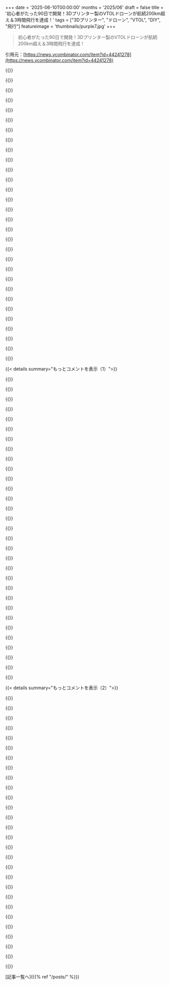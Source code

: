 +++
date = '2025-06-10T00:00:00'
months = '2025/06'
draft = false
title = '初心者がたった90日で開発！3Dプリンター製のVTOLドローンが航続200km超え＆3時間飛行を達成！'
tags = ["3Dプリンター", "ドローン", "VTOL", "DIY", "飛行"]
featureimage = 'thumbnails/purple7.jpg'
+++

> 初心者がたった90日で開発！3Dプリンター製のVTOLドローンが航続200km超え＆3時間飛行を達成！

引用元：[https://news.ycombinator.com/item?id=44241278](https://news.ycombinator.com/item?id=44241278)




{{<matomeQuote body="これ、たった90日で自分で作ったんだ！航続200km以上、3時間も飛ぶなんて、多分3Dプリンター製VTOLじゃ世界トップクラスだと思うよ。<br>元々CADとか3Dプリント、空力モデリングも全くの初心者だったんだけど、これが今までで一番の力作！<br>スペックは翼幅1.2m、長さ0.77m、重さ2.55kgだよ。機体はFoaming PLAとかPETG、CFRPを使って、バッテリーはAmprius SA08、モーターは2807。フライトコントローラーはSpeedybee F405 Wing、GPSはM10で、Ardupilot 4.6.0で動かしてる。<br>初のYouTube動画で結構編集頑張ったんだけど、思ったより短くなっちゃった。ナレーションとか編集とか、作業量見誤ったなー。" userName="tsungxu" createdAt="2025/06/10 20:47:11" color="#ff5c5c">}}




{{<matomeQuote body="これ、フォーム材のフレーム設計と比べてどうなんだろ？<br>カスタマイズしやすいのは明らかに良い点だし、3Dプリントの中身スカスカなのも良いよね。でも剛性は、クワッドコプターだとカーボンファイバーには敵わないと思うな。固定翼ならフォーム材の良い代替になりそうだけど。クワッドで剛性が気になるのは、レーシングドローンみたいにキビキビ動くときで、この機体の離着陸モードなら大丈夫だろうね。<br>もし真似したい人がいたら、使ってる部品はほとんど標準的な市販品で、Amazonとかで買えるよ。<br>使ってるArduPilotファームウェアは超多機能で頑丈なんだけど、設定がマジで最悪。商用UASはほとんどPX4使ってるよね。" userName="the__alchemist" createdAt="2025/06/10 21:17:26" color="#ff5733">}}




{{<matomeQuote body="そうなんだ、シングルウォールのFoaming PLAは、どんなフォーム材（安いフォームコアやEPP、EPOよりも）と比べても、衝撃に弱くて脆いんだよね。これは墜落して修理するときに本当に困ったよ。<br>でも、初めて作ったフォームコアのReadyboard製のVTOLは、3.6mの高さからアスファルトに落ちても、胴体がちょっと凹んだだけで済んだんだ。交換の必要もなかった。<br>もしまた3Dプリントで作るなら、分割部分に鳩の尾とか他のクリップ式構造を取り入れたいね。<br>そう、アビオニクスとか動力系の部品は開発スピード重視で市販品だよ。Ampriusのバッテリーパックはアメリカ製だけど、他は全部中国製。<br>最近は商用でもArdupilotを見かけるようになったけど、確かにUIは使いにくくて直感的じゃないよね。" userName="tsungxu" createdAt="2025/06/10 21:31:14" color="#38d3d3">}}




{{<matomeQuote body="もう完成形になったみたいだし、設計や調整してた頃みたいに、衝撃で壊れる心配は減ると良いね！" userName="the__alchemist" createdAt="2025/06/10 21:37:27" color="">}}




{{<matomeQuote body="ありがとう！<br>実はまた落としちゃって、だから動画の最後で壁に立てかけてたんだよね。<br>うん、Foaming PLAは本当に柔らかくて、丈夫な薄い紙みたいな手触りなんだ。" userName="tsungxu" createdAt="2025/06/10 21:38:51" color="">}}




{{<matomeQuote body="商用システムの場合、使いにくい設定はメーカーが組み込みをやってくれるから、ユーザーにとって大きな問題にはならないんだよ。<br>商用UASでPX4がよく使われるのは、ライセンス（BSD対GPLv3）と、PX4の開発チームが商用利用に友好的だからだと思うな。<br>メーカーは、付加価値を加えた改変版ファームウェアのソースコードを公開したくない（GPLv3の場合、公開義務が生じる可能性）んだ。" userName="Karliss" createdAt="2025/06/11 11:33:43" color="#ff5733">}}




{{<matomeQuote body="PLAは、飛行機に使うには結構重くて脆いから、フォーム材と比べるとあまり向いてないんだよね。ちょっと強めに着陸しただけで部品が折れることがある。<br>でも、壊れてもすぐにまたプリントできるのが、PLAを使う一番のメリットかも。だからこそ使う価値がある。<br>ABSの方が耐久性があって軽いかもしれないけど、それでもフォーム材よりは重いし、ABSをプリントするのは結構大変なんだ。" userName="stavros" createdAt="2025/06/10 23:23:54" color="#ff5c5c">}}




{{<matomeQuote body="僕はシングルウォールのFoaming PLAを使ったんだけど、フィラメント密度が250℃のノズル温度で約0.45g＼cm³なんだ。これは普通のPLAより約64％低い計算になるね。でも衝撃耐性は、普通のPLAよりもさらに悪いんだ。<br>この機体では、とにかく軽くするのが最優先課題だったんだよ。" userName="tsungxu" createdAt="2025/06/11 00:17:32" color="#ff5733">}}




{{<matomeQuote body="そうだね、君が言うように、あれは衝撃にすごく弱いんだよね。重量と耐久性のバランスが良いのは、ABSかASAあたりかもしれないね。" userName="stavros" createdAt="2025/06/11 00:43:18" color="">}}




{{<matomeQuote body="うん、Foaming ASAってのもあって、Foaming PLAとほとんど同じくらい軽いんだよ。<br>でも、僕のA1プリンターだとASAがうまくプリントできなくてさ。それに、飛行時間を稼ぐっていうミッションの目的を考えると、少しでも重くなるのは避けたかったから試さなかったんだ。" userName="tsungxu" createdAt="2025/06/11 01:09:28" color="">}}




{{<matomeQuote body="マジで発泡TPUとかあんの？知らなかった！TPU自体めっちゃ頑丈だから、これ使えたらヤバそう！" userName="sandos" createdAt="2025/06/11 08:39:05" color="">}}




{{<matomeQuote body="Colorfabb Varioshoreとかがあるよ。他にもいくつかあるし、マジで面白い素材だよ。" userName="regularfry" createdAt="2025/06/11 17:18:22" color="">}}




{{<matomeQuote body="最近のホビー用3Dプリンター（QidiとかBambuとか）ならABSの印刷マジで進化してるね。俺のQidi Plus 4はABSもPLAみたいに簡単に綺麗にプリントできるよ。換気だけはしっかりね。" userName="alvah" createdAt="2025/06/11 15:19:08" color="#ff33a1">}}




{{<matomeQuote body="ごめん、換気のことね、うんうん。俺のBambuもどんな素材でも完璧にプリントできるけど、やっぱABSとかの煙が嫌なんだよね。" userName="stavros" createdAt="2025/06/11 15:45:36" color="">}}




{{<matomeQuote body="200エーカーくらいの土地測量ミッションで、今DJIドローンとDronelink使ってるんだけど、バッテリーが35分くらいしか持たないんだよね。3時間かかるから、充電が全然追いつかない。VTOL固定翼機ならもっと長く飛べると思うんだけど、自作は難しそうだし、DJIでバッテリー買い増すのが結局コスパ良いのかな？地形も複雑だし、マジ悩む。筆者さんか誰か、固定翼機を追求する価値あると思う？" userName="energywut" createdAt="2025/06/10 23:27:16" color="#ff33a1">}}




{{<matomeQuote body="200エーカーで4時間！？それおかしいよ。Mavic 3とかで120m飛ばして重複率を65～75％に調整すれば、20～25分でカバーできるはず。飛行計画の重複率とか高さ、最適化見直してみなよ。" userName="abrbhat" createdAt="2025/06/11 11:03:02" color="#ff33a1">}}




{{<matomeQuote body="WHISPRっていう小さいドローン買ったんだけど、そこでOPみたいなVTOLドローンも見たよ。理論上は安いはず。<br>URL: https://www.uavmodel.com/products/makeflyeasy-hero-2180mm-ua...<br>これは最大上昇角が3度だから、ルートを計画する時にずっと上昇しなきゃいけないとか、タッキングが必要になる。<br>飛行計画はMission Planning (URL: https://ardupilot.org/planner/) とか、MavLinkプロトコル (URL: https://ardupilot.org/dev/docs/mavlink-routing-in-ardupilot....) でカスタマイズする感じ。<br>オープンソースのフライトコントローラーはここ (URL: https://ardupilot.org/copter/docs/common-autopilots.html#ope...) が良いスタート地点。完全に統合されたシステムを売ってる会社もあるけど、やっぱり高いよね。<br>君のユースケースはまさにVTOLか普通の固定翼機向きだよ。クアッドコプターじゃ全然カバーできない。カメラもDJIのはイマイチだけど、Sony ILX-LR1 (URL: https://www.bhphotovideo.com/c/product/1785754-REG/sony_ilx_...) とかならピクセル密度高くて、もっと高く飛んで広い範囲を速く撮れるよ。AIモデルもピクセル密度の計算とかできるから、ドローンがなくても飛行計画のモックアップは結構簡単にできるんだ。" userName="cyanydeez" createdAt="2025/06/10 23:56:18" color="#45d325">}}




{{<matomeQuote body="地形による差は大きいよね。繰り返し地形が多い場所は重複率高くする必要があるし。でも、なんか設定がおかしい可能性はありそう。" userName="lazide" createdAt="2025/06/11 11:21:26" color="">}}




{{<matomeQuote body="うちのは松林だらけの山岳地帯なんだ。SFMアルゴリズムだと重複率65-75％でも詳細を出すのが難しくて。地形が垂直に近くて背の高い松の木があるから、良いオルソフォト作るには複数の角度が必要で、だからグリッドが密になってるんだよ。4時間は概算で、実際は3時間くらいかな。" userName="energywut" createdAt="2025/06/11 19:01:51" color="#45d325">}}




{{<matomeQuote body="ドローンにもっと良いカメラ積めば、もっと速く、もっと高く飛べるようになるよ。" userName="debbiedowner" createdAt="2025/06/11 15:53:23" color="">}}




{{<matomeQuote body="この固定翼ドローン https://ageagle.com/drones/ebee-x/ が君のユースケースに合うと思うよ。" userName="froj" createdAt="2025/06/11 08:04:51" color="#45d325">}}




{{<matomeQuote body="VTOLはカッコいいけど長距離マッピングには過剰だよ。KFM wingのSlow-stickが小さくて軽くてシンプル、手投げできて着陸も楽。修理も簡単だし、Ardupilot付ければ高性能になる。調査ならSlow-stick+KFM wingのフリートを組むのがいいんじゃない？<br>[0] - https://www.rcgroups.com/forums/showthread.php?1395335-Begin...<br>[1] - https://www.flitetest.com/articles/kfm-wings-a-basic-explana..." userName="aa-jv" createdAt="2025/06/11 09:25:26" color="#38d3d3">}}




{{<matomeQuote body="いくら？価格セクションが空白なんだけど。" userName="arijun" createdAt="2025/06/11 10:46:10" color="">}}




{{<matomeQuote body="FAAの規制で400フィートまでしか飛べないんだよね。" userName="energywut" createdAt="2025/06/11 19:03:22" color="">}}




{{<matomeQuote body="1機じゃなくて10機買って、同時並行で飛ばして充電すれば？" userName="bagels" createdAt="2025/06/11 03:17:14" color="">}}




{{<matomeQuote body="これは機能美だね。ホビーレベルではVTOLは手投げとか簡単だからあまりメリットないって意見には同意だよ。" userName="tsungxu" createdAt="2025/06/11 14:33:10" color="">}}




{{<matomeQuote body="衛星画像会社にお金払って写真撮ってもらうのもアリかもね: https://skyfi.com/en/pricing" userName="nathan_f77" createdAt="2025/06/11 06:44:42" color="#ff5733">}}




{{<matomeQuote body="200エーカーを0.57x0.57マイルと仮定。15mphで飛べば30分で15ラインいける。ライン間隔は200フィート、秒速22フィート。15MP画像なら1フィート10ピクセル、240fpsならモーションブラーは1.1インチ。何か問題ある？" userName="debbiedowner" createdAt="2025/06/11 23:35:21" color="#ff5c5c">}}




{{<matomeQuote body="処理にはopendronemap: https://www.opendronemap.org/ をセットアップしたよ。オープンソースのハード・ソフトパスがあるのは心強いね。" userName="cyanydeez" createdAt="2025/06/11 00:02:12" color="#ff5c5c">}}




{{<matomeQuote body="ちょっと気になるんだけど、なんで繰り返し測量しないといけないの？何か変化を監視してるの？" userName="noveltyaccount" createdAt="2025/06/12 13:56:01" color="">}}




{{< details summary="もっとコメントを表示（1）">}}

{{<matomeQuote body="このマッピングってどれくらいの頻度で必要なの？毎日なら別の方法探した方が絶対いいけど、半年に一度くらいなら面倒だけど出来そうかな。" userName="yapyap" createdAt="2025/06/11 09:58:48" color="">}}




{{<matomeQuote body="そのSonyの機材はすごいんだろうけど、レンズなしで2950$は高すぎない？ボディだけで243gも軽そうに見えないな。<br>俺ならSony Xperia 10IIIとかそれ以上を300$以下で手に入れて、170gのままバラすかな。ディスプレイとかケースの部品全部いる？GPSを使えるなら、もっとパワフルで重くて電力食うのに頼るより、フライトコントローラーに繋げられるんじゃない？参考ね：[¹] https://xdaforums.com/f/sony-xperia-10-iii.12225/cf. https://en.wikipedia.org/wiki/Ingenuity_(helicopter)" userName="LargoLasskhyfv" createdAt="2025/06/11 05:11:04" color="#38d3d3">}}




{{<matomeQuote body="20kドルくらいかな。" userName="hhh" createdAt="2025/06/11 11:33:20" color="">}}




{{<matomeQuote body="これがあまり得意じゃないのは、俺が知る限り、高さマップや点群を生成できるSFMデータを提供することだと思うんだ。もしかしたら間違ってるかもだけど！" userName="energywut" createdAt="2025/06/11 19:02:57" color="">}}




{{<matomeQuote body="うちも似たような状況で、もっと小さい森林地帯なんだけどね。90%オーバーラップしてもステッチできない時があるんだ。君の苦労は分かるよ。" userName="lazide" createdAt="2025/06/11 19:11:32" color="">}}




{{<matomeQuote body="これが課題だよね。俺のセットアップは2kドル以下で済んだよ。" userName="energywut" createdAt="2025/06/11 19:02:19" color="">}}




{{<matomeQuote body="プロジェクトにはなるけど、HeeWing’s T2 Cruza VTOLはすごく面白そうだね。大容量バッテリーと高品質カメラの両方を積めそうだし。" userName="Daviey" createdAt="2025/06/11 08:51:59" color="">}}




{{<matomeQuote body="今のところの答えは、バッテリーを買い足してDJIドローンを使うのが一番だよ。費用対効果の点でこれに匹敵するものは他にないね。" userName="Baeocystin" createdAt="2025/06/11 06:08:59" color="">}}




{{<matomeQuote body="いい質問だね！市販の5kドル以下のVTOLで、3時間飛行に近づけるものは無いと思うな。あと、DJIほどプラグ＆プレイなものも無いしね。もしDIYにやる気があって、ArdupilotかPX4（こっちの方が簡単）の使い方を学ぶ気があるなら、Heewing T2 VTOLみたいなキットを買って自分で組むことはできるよ。でも、俺が使ったのと同じ高エネルギー密度のバッテリーパックを使っても、2時間以上の飛行時間は無理だと思うな。" userName="tsungxu" createdAt="2025/06/10 23:54:24" color="#45d325">}}




{{<matomeQuote body="時間があってやりたいなら、FPVの世界に入って自分でドローン作れるよ。フレーム、モーター、ESCs、コントローラーとか色々変えられるし、DJIのよりずっと自分で制御できる。すごくやりがいもあるんだ。でも時間かかるから、経済的な選択肢じゃないかもね。" userName="yard2010" createdAt="2025/06/11 12:11:11" color="">}}




{{<matomeQuote body="’機能が美学に従う’って意見には同意できないな。同じ機能ならもっと少ないプラスチックでできるはずだよ。" userName="aa-jv" createdAt="2025/06/12 07:28:04" color="">}}




{{<matomeQuote body="https://wingtra.com/vtol-drone/<br>これ使ったことないけど、このデザインかV-22みたいなティルトローター式が個人的には興味深い二つのデザインだな。チェックしてみる価値あるかも？" userName="digdugdirk" createdAt="2025/06/11 02:16:05" color="#38d3d3">}}




{{<matomeQuote body="FAAはデフォルトだとこれは許可してないんだよね。一度に遠隔で操縦できるドローンは一台だけ。FAAのwaiverを申請することはできるけど（VLOS外飛行のは持ってる）、複数台のドローンを同時に安全に監視できるってどうやってFAAを説得できるかマジで分からないな。" userName="energywut" createdAt="2025/06/11 18:59:03" color="#ff5733">}}




{{<matomeQuote body="四半期ごとにマッピングしてるよ！今はこれでなんとかしてる :D" userName="energywut" createdAt="2025/06/11 19:03:39" color="">}}




{{<matomeQuote body="これ信じられないくらいすごいね。どんな関連スキルや知識から始めたのか、プロジェクトを完成させるのに何を知る必要があったのか、もっと詳しく聞きたいな。Ardupilotはどのくらいカスタマイズする必要があったの？ドローンの制御は独自？それとも標準的なの？" userName="normie3000" createdAt="2025/06/10 22:54:25" color="#45d325">}}




{{<matomeQuote body="ありがとう！ホバー、トランジション、巡航飛行にはArdupilotの標準制御システムを使ってるよ。ファームウェア側は、パラメータとチューニングだけカスタマイズした感じ。<br>どんなことから始めたか：<br>- 前にfoamboardでVTOLを一つ作ったことがあった（3Dプリントじゃない）。<br>- そのプロジェクトとマルチコプターやCOTS VTOLの組み立てでArdupilotに慣れてた。<br>- だからVTOLの負荷に耐える構造的に丈夫な機体を作る経験は少しあったけど、3Dプリントは新しい課題だったね。<br>- どうやってやり遂げたかってのは難しい質問だけど、設計、フライトテスト、トラブルシューティングに集中したことかな。必要に応じてLLMs、YouTube、フォーラムとかで助けてもらった。<br>- パブリックで開発したのが逆説的に助けになったよ。ドキュメント作ったりシェアしたりする手間は増えるけど、モチベーションが高まって早く進めることができたから、結果的に時間節約になったんだ。" userName="tsungxu" createdAt="2025/06/11 00:05:23" color="#ff5c5c">}}




{{<matomeQuote body="Ardupilotはすごく、すごく成熟したソフトウェアだよ。ウクライナから出てくるドローン映像の多くにあるHUDオーバーレイは、たぶんArdupilotから来てるね。思いつくものなら何でもArdupilotはサポートしてるよ。飛行機、ヘリコプター、VTOL、スピードボート、ヨットまでね。" userName="hadlock" createdAt="2025/06/10 23:43:37" color="#ff5733">}}




{{<matomeQuote body="ArduPilotを仕事で扱ってる者として、非常に複雑な気持ちだよ。成熟してる、確かに。あらゆる種類の乗り物もサポートしてる。美しくモジュール化されてて、大量のフライトコントロールやセンサーハードウェアをサポートしてる。そして、イライラするし異常にjankyな部分も間違いなくあるんだ。<br>君が言ってる”HUD”オーバーレイは厳密にはMission Planner（GCSソフトウェア）の話で、ArduPilot（フライトコントロールソフトウェア）じゃないんだ。Mission PlannerとArduPilotは両方Mavlinkで通信するし、同じコミュニティによって開発されてる。MPは柔軟だよ。やりたいことはほとんど何でもできるように設定できる。そしてひどくて異常にjankyでもある…でも極めて強力なんだ。そして両方とも無料。<br>問題は、両方とも十分優れてるから、もっと良い代替を開発する大きな動きが出てこないってことだと思う。GCS側にはQGroundControlやAPM Planner 2（これはMission Plannerのフォークか再実装）もある。両方ともそれぞれの利点欠点があるけど、どちらもMission Plannerほど成熟してないし、強力・柔軟じゃない。PX4はフライトコントローラー側で商業的に人気があるけど、それはBSDライセンスだからGPLじゃないからで、その結果として企業が独自の機能をビルドして upstream にプッシュバックしないから、ArduPilotほど機能は全然多くないんだ。<br>この手のものは間違いなく”worse-is-better”の領域だね。ArduPilotは無料、ArduPilotはすごい、そしてArduPilotは最悪。:)<br>まあ、寝る時間だ。今、長いテストキャンペーン中で、天気が崩れる前にまた0430に起きてArduPilotベースの機体を飛ばさないといけないんだ。" userName="tonyarkles" createdAt="2025/06/11 01:40:30" color="#ff5c5c">}}




{{<matomeQuote body="APは箱出しでVTOLに対応してるから、APのカスタマイズは何も必要なかったように見えるね。" userName="stavros" createdAt="2025/06/10 23:26:00" color="">}}




{{<matomeQuote body="自作で大変なのは機体の強度だよ。<br>マルチコプターとか固定翼機の設計をちゃんと分かってないとね！" userName="tsungxu" createdAt="2025/06/11 00:06:25" color="">}}




{{<matomeQuote body="素人にしてはすごいよね！<br>垂直と水平でモーター分けててシンプルだけど、水平飛行の時に垂直用のモーターがすっごく抵抗になるのは非効率だね。<br>モーター回転させるのは重くなるから、航続距離は減っちゃうだろうな。" userName="bufferoverflow" createdAt="2025/06/10 21:09:06" color="">}}




{{<matomeQuote body="いやいや、そんなに非効率じゃないよ！<br>この設計だと、巡航用のモーターとプロペラが最適化されてるから効率がいいんだ。<br>チルトローターみたいにモーターが揚力も兼ねるタイプだと、ホバリングは巡航の4〜7倍のパワーが必要だから、モーターが最適な動きにならないんだよね。<br>ArcherのCTOのMunozも言ってることだよ。" userName="tsungxu" createdAt="2025/06/10 21:17:00" color="#ff5c5c">}}




{{<matomeQuote body="これWingが使ってるデザインとそっくりだね！<br>彼らはコストとか航続距離、複雑さ、安全性のトレードオフをかなり分析して、今の形に落ち着いたんだろうな。<br>https://en.wikipedia.org/wiki/Wing_Aviation#/media/File:Wing..." userName="xnx" createdAt="2025/06/10 21:29:38" color="#38d3d3">}}




{{<matomeQuote body="Wingのデザインですごいのはね、<br>1) 荷重経路が設計されてて、制御された感じで機体が壊れるようになってること、<br>2) 4枚プロペラのブレードが長短交互になってて、音が静かなこと！<br>Adam Savageが最近工場のツアー動画を出してたよ、見るべき！" userName="tsungxu" createdAt="2025/06/10 21:40:52" color="#ff5c5c">}}




{{<matomeQuote body="＞ Adam Savageの工場ツアー動画、見る価値あり＞<br>ありがとう！ https://www.youtube.com/watch?v=_BXm6dTHvY0<br>WaymoもWingも大好きなんだけど、これは知らなかったな。" userName="xnx" createdAt="2025/06/10 22:11:10" color="">}}




{{<matomeQuote body="すごいね！同じツアーのSlo Mo guysの動画も見てみて。<br>プロペラの煙の渦が見れるよ！<br>https://www.youtube.com/watch?v=5yaAFLpLmVg" userName="tsungxu" createdAt="2025/06/10 22:17:30" color="#45d325">}}




{{<matomeQuote body="チルトローター機構を追加するのは、複雑になるし重くなるから、この設計の場合は見合わないだろうね。<br>でも、別々にモーターやプロペラがあることによる重量増加と抵抗増加については、君の言う通りだと思うよ。" userName="the__alchemist" createdAt="2025/06/10 21:14:33" color="">}}




{{<matomeQuote body="あとは、開発のサイクルも遅くなるし、大きい試作機を自分たちで作るなら、開発と認定にお金もかかるね。" userName="tsungxu" createdAt="2025/06/10 21:19:51" color="">}}




{{<matomeQuote body="DIYで色々なVTOLのバリエーションがあるよ！<br>これもその一つだよ！<br>https://hackaday.com/2022/08/22/optimising-a-rc-tilt-rotor-v..." userName="btbuildem" createdAt="2025/06/11 13:43:17" color="#45d325">}}




{{<matomeQuote body="宣伝させてね。https://aliptera.com/Tilt-rotor で、4つのモーター全部にチルトローターが付いてるんだ。それに、翼の形が垂直モードでも揚力を生み出すから、小さいモーターで済むし、水平モードでも効率良いんだよ。" userName="amstan" createdAt="2025/06/11 02:59:57" color="">}}

{{</details>}}




{{< details summary="もっとコメントを表示（2）">}}

{{<matomeQuote body="＞翼の形が垂直モードで揚力を生み出すって、具体的にどういう意味？翼って airspeed が必要でしょ？垂直モードじゃそんなに airspeed はないと思うけど。" userName="joha4270" createdAt="2025/06/11 06:29:06" color="">}}




{{<matomeQuote body="あと、チルト機構とかの部品を考えると、重さ（と空気抵抗）のペナルティは5%くらいかな。でも、電動モーターの比出力は今世紀に入ってどんどん上がってるから、このペナルティは今後最大でもこのくらいになるんじゃない？" userName="tsungxu" createdAt="2025/06/10 21:18:57" color="">}}




{{<matomeQuote body="オートジャイロみたいだね。あれ、けっこう効率良いんだよね。" userName="atemerev" createdAt="2025/06/11 06:30:21" color="">}}




{{<matomeQuote body="注目したのは、使ってるSOTAバッテリーセル（Amprius SA08）なんだ。パック価格は1300 USDだって。このURLで見れるように、これは市場で断トツの最高の重量エネルギー密度だよ。<br>https://www.batemo.com/products/batemo-cell-explorer/?mode=n..." userName="dsrtslnd23" createdAt="2025/06/11 19:27:55" color="#45d325">}}




{{<matomeQuote body="操縦翼面が気になるな。クアッドコプターみたいに4つのモーターがあるから、推力だけで yaw、pitch、roll 全部を制御できるんじゃない？サーボが不要になって軽くなる分のメリットが、バッテリーの余計な消費に見合うかな？" userName="jojohohanon" createdAt="2025/06/11 12:56:17" color="#38d3d3">}}




{{<matomeQuote body="いい質問だね。でも、巡航中にリフト用モーターを回し続けるのは効率が悪くて、それに見合う以上の電力を消費するんだ。翼に取り付けた複数の巡航モーターで推力差を使ってロール制御する方法もあるけど（旅客機みたいに）、これもたいてい効率良くない。サーボは他の部品に比べて質量は小さい部分だよ。" userName="tsungxu" createdAt="2025/06/11 14:31:16" color="#ff33a1">}}




{{<matomeQuote body="yaw ってどうやってやるの？" userName="kulhur" createdAt="2025/06/11 14:21:47" color="">}}




{{<matomeQuote body="クアッドコプターと同じだよ。時計回りのプロペラ（例えばね）の回転数を上げて、反時計回りのローターの回転数を下げるんだ。結果的に反時計回りに yaw するけど、揚力には変化はないんだ。" userName="jojohohanon" createdAt="2025/06/11 21:22:52" color="">}}




{{<matomeQuote body="すごくクールだね。感動したよ。情熱のあるものを他の人も作ってくれるといいな。「ただやればいいんだ。そして学べばいい。」許可とか授業（学位なんてなおさら）とか、ガイドや先生を待つ必要はないんだ。" userName="ImageDeeply" createdAt="2025/06/10 22:43:42" color="">}}




{{<matomeQuote body="ありがと、そう言ってくれて嬉しいよ。ぜひ見てほしいね。情熱を持ってやると、どれだけ仕事が速く、良くなるかってのは言葉で伝えるのが難しいんだよね。" userName="tsungxu" createdAt="2025/06/10 23:55:43" color="">}}




{{<matomeQuote body="”100年前は飛行機の先駆者になるのに兄弟と自転車屋が要った。今は適切なツールチェーンがあればいい…”<br>これマジ感動した！想像を現実に変えるループは、すでにある分野で一番速く回るんだね。" userName="cwmoore" createdAt="2025/06/11 00:30:27" color="#45d325">}}




{{<matomeQuote body="ずっと作ってみたいと思ってたけど、まだ手を出せてないんだよね。詳しい設計図とか、初心者向けのチュートリアルがあったら最高なんだけど。もしそんな活動するなら、寄付とかPatreonで応援したいな。" userName="snapetom" createdAt="2025/06/10 21:28:34" color="#785bff">}}




{{<matomeQuote body="そう言ってもらえて感謝！でも、ナレーションとか動画クリップとか入れた長い動画作るのって、本当にすごく手間がかかるんだよね。" userName="tsungxu" createdAt="2025/06/10 21:32:37" color="">}}




{{<matomeQuote body="Foaming PLAなんて初めて聞いたな、絶対チェックしないと。A1とかA1 miniみたいな小さいプリンターで機体全部作ったの？翼の形を印刷したいけど、小さいパーツを組み合わせて強度出す方法が全然想像つかないんだよね。100cmの翼なら10cm角のを10個どうやってくっつけるんだろ。それが分かるまで、グライダーみたいな飛行機はフォームボードで作るしかないかな。" userName="mlsu" createdAt="2025/06/10 23:03:30" color="#ff5c5c">}}




{{<matomeQuote body="A1なら256x256mmだから、この翼は4つのセクションで印刷できるよ（ブームマウント用の二重壁部分も入れて）。高アスペクト比のグライダーだと、もうちょいセクションが増えるかもね。Carbon fiberの補強材とCA glueでくっつければ大丈夫。" userName="tsungxu" createdAt="2025/06/11 01:29:01" color="#785bff">}}




{{<matomeQuote body="Prusa MK3SでTitan Dynamicsの機体を（ホビー向けアクセス閉じる前に）Foaming PLAとCF spars使って印刷したことあるよ。胴体は3分割、翼はそれぞれ1個、翼端は1個にまとめて印刷した。A1 miniだとギリギリだけど、A1のフルサイズなら全然いけると思う。" userName="tonyarkles" createdAt="2025/06/11 01:46:14" color="#38d3d3">}}




{{<matomeQuote body="動画の「リビルド」って章にあるみたいに、翼のパーツをまとめて印刷するのに成功したんだ。翼のパーツはベッドの面積をあんまり使わないから、この方法がすごくうまくいくんだよね。" userName="tsungxu" createdAt="2025/06/11 02:15:48" color="#38d3d3">}}




{{<matomeQuote body="そうだね！俺もそうしたかったんだけど、Foaming PLAフィラメント使うのが初めてだったから、印刷失敗して無駄にしたくなかったんだよ。" userName="tonyarkles" createdAt="2025/06/11 02:17:28" color="">}}




{{<matomeQuote body="マジすごいね！ドローン自体の重さにプラスして、どれくらいの重さのものを運べるか試したことある？" userName="georgel" createdAt="2025/06/10 21:09:13" color="#ff5733">}}




{{<matomeQuote body="ありがとう、まだ試してないよ！この機体のバッテリーは総重量の53%を占めてるんだ。だいたいVTOLのバッテリーはペイロード込みだと30%くらいが目安らしいね。だからもっと小さい6Sバッテリーでもいいかも。あと、問題なく0.5 lbsくらいならペイロード増やせると思うよ。ホバリング時のスロットルは45%くらいだから、バッテリーの質量比率を変えずにペイロード増やす余地はあるんだ。" userName="tsungxu" createdAt="2025/06/10 21:21:55" color="#38d3d3">}}




{{<matomeQuote body="めっちゃ気に入った！でも、それ以上に初心者なのに短期間で素晴らしい結果を出すっていう発想が最高！そういう開発マインドってすごいよね。ただ、普通の仕事に応募する時は難しいかもね。面接官が情熱を見抜いてくれるならいいけど、そうじゃないと「無理だろ」って思われがち。嘘ついたり専門用語並べたりしないとね。質問なんだけど、フライトスタックについて何か情報ある？ Pixhawk/Arduかな？それともiNavとか？" userName="tamimio" createdAt="2025/06/11 03:58:14" color="#45d325">}}




{{<matomeQuote body="ありがとう！普通の仕事の件だけど、Peter Ryseckのビルド見てみてよ。あれでJobyに雇われたらしいよ。<br>https://www.youtube.com/watch?v=Dd2N_lyO_SQ" userName="tsungxu" createdAt="2025/06/11 14:37:29" color="#45d325">}}




{{<matomeQuote body="すごい！ウクライナにデザイン共有できないかな？（もちろん、どこにも漏れないように気をつけてね）。戦場だと3時間の滞空ってすごく意味あるだろうから。" userName="atemerev" createdAt="2025/06/11 06:26:44" color="">}}




{{<matomeQuote body="素晴らしい仕事だね！これは本当にすごいし、開発中にぶつかった課題を乗り越える粘り強さと根性を見せてくれたね。" userName="thedays" createdAt="2025/06/11 00:30:03" color="">}}




{{<matomeQuote body="Ardupilotってすごいよね、たくさんの人がMission Plannerと一緒に使ってるし。Mission Plannerについてどう思う？他にみんなが好きなソフトってある？<br>https://ardupilot.org/planner/ - ウェブサイトは今ダウンしてるみたいだけど。" userName="throw14082020" createdAt="2025/06/11 11:22:53" color="#45d325">}}




{{<matomeQuote body="Mission PlannerはまあまあのGCSだけど、設定には最悪だよ。代わりにこれ使ってみなよ<br>https://github.com/ArduPilot/MethodicConfigurator<br>他のグラウンドコントロール探してるなら、QGroundControlとかMavproxy（これはターミナルベース）も試せるよ。" userName="aesbetic" createdAt="2025/06/11 12:06:08" color="#ff5733">}}




{{<matomeQuote body="いいね！これはセットアップを早くするのに役立ちそうだし、初心者にも簡単そうだ。" userName="tsungxu" createdAt="2025/06/11 14:34:18" color="">}}

{{</details>}}



[記事一覧へ]({{% ref "/posts/" %}})
